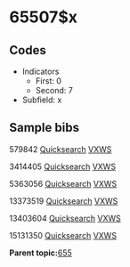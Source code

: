# 65507$x

## Codes

-   Indicators
    -   First: 0
    -   Second: 7
-   Subfield: x

## Sample bibs

579842 [Quicksearch](https://search.library.yale.edu/catalog/579842) [VXWS](http://prodorbis.library.yale.edu:7014/vxws/GetHoldingsService?bibId=579842)

3414405 [Quicksearch](https://search.library.yale.edu/catalog/3414405) [VXWS](http://prodorbis.library.yale.edu:7014/vxws/GetHoldingsService?bibId=3414405)

5363056 [Quicksearch](https://search.library.yale.edu/catalog/5363056) [VXWS](http://prodorbis.library.yale.edu:7014/vxws/GetHoldingsService?bibId=5363056)

13373519 [Quicksearch](https://search.library.yale.edu/catalog/13373519) [VXWS](http://prodorbis.library.yale.edu:7014/vxws/GetHoldingsService?bibId=13373519)

13403604 [Quicksearch](https://search.library.yale.edu/catalog/13403604) [VXWS](http://prodorbis.library.yale.edu:7014/vxws/GetHoldingsService?bibId=13403604)

15131350 [Quicksearch](https://search.library.yale.edu/catalog/15131350) [VXWS](http://prodorbis.library.yale.edu:7014/vxws/GetHoldingsService?bibId=15131350)

**Parent topic:**[655](../../tags/655/655.md)

